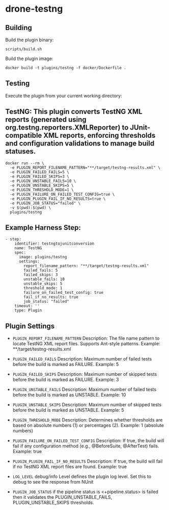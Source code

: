 # drone-testng

## Building

Build the plugin binary:

```text
scripts/build.sh
```

Build the plugin image:

```text
docker build -t plugins/testng -f docker/Dockerfile .
```

## Testing

Execute the plugin from your current working directory:
## TestNG: This plugin converts TestNG XML reports (generated using org.testng.reporters.XMLReporter) to JUnit-compatible XML reports, enforcing thresholds and configuration validations to manage build statuses.
```
docker run --rm \
  -e PLUGIN_REPORT_FILENAME_PATTERN="**/target/testng-results.xml" \
  -e PLUGIN_FAILED_FAILS=5 \
  -e PLUGIN_FAILED_SKIPS=3 \
  -e PLUGIN_UNSTABLE_FAILS=10 \
  -e PLUGIN_UNSTABLE_SKIPS=5 \
  -e PLUGIN_THRESHOLD_MODE=1 \
  -e PLUGIN_FAILURE_ON_FAILED_TEST_CONFIG=true \
  -e PLUGIN_PLUGIN_FAIL_IF_NO_RESULTS=true \
  -e PLUGIN_JOB_STATUS="failed" \
  -v $(pwd):$(pwd) \
  plugins/testng
```
## Example Harness Step:
```
- step:
    identifier: testngtojunitconversion
    name: TestNG
    spec:
      image: plugins/testng
      settings:
        report_filename_pattern: "**/target/testng-results.xml"
        failed_fails: 5
        failed_skips: 3
        unstable_fails: 10
        unstable_skips: 5
        threshold_mode: 1
        failure_on_failed_test_config: true
        fail_if_no_results: true
        job_status: "failed"
    timeout: ''
    type: Plugin
```

## Plugin Settings
- `PLUGIN_REPORT_FILENAME_PATTERN`
Description: The file name pattern to locate TestNG XML report files. Supports Ant-style patterns.
Example: **/target/testng-results.xml

- `PLUGIN_FAILED_FAILS`
Description: Maximum number of failed tests before the build is marked as FAILURE.
Example: 5

- `PLUGIN_FAILED_SKIPS`
Description: Maximum number of skipped tests before the build is marked as FAILURE.
Example: 3

- `PLUGIN_UNSTABLE_FAILS`
Description: Maximum number of failed tests before the build is marked as UNSTABLE.
Example: 10

- `PLUGIN_UNSTABLE_SKIPS`
Description: Maximum number of skipped tests before the build is marked as UNSTABLE.
Example: 5

- `PLUGIN_THRESHOLD_MODE`
Description: Determines whether thresholds are based on absolute numbers (1) or percentages (2).
Example: 1 (absolute numbers)

- `PLUGIN_FAILURE_ON_FAILED_TEST_CONFIG`
Description: If true, the build will fail if any configuration method (e.g., @BeforeSuite, @AfterTest) fails.
Example: true

- `PLUGIN_PLUGIN_FAIL_IF_NO_RESULTS`
Description: If true, the build will fail if no TestNG XML report files are found. Example: true

- `LOG_LEVEL` debug/info Level defines the plugin log level. Set this to debug to see the response from NUnit

- `PLUGIN_JOB_STATUS` if the pipeline status is <+pipeline.status> is failed then it validates the PLUGIN_UNSTABLE_FAILS, PLUGIN_UNSTABLE_SKIPS thresholds.
	
